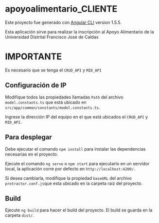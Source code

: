 # apoyoalimentario_CLIENTE

Este proyecto fue generado con [Angular CLI](https://github.com/angular/angular-cli) version 1.5.5.

Esta aplicación sirve para realizar la inscripción al Apoyo Alimentario de la Universidad Distrital Francisco José de Caldas

# IMPORTANTE

Es necesario que se tenga el `CRUD_API` y `MID_API`

## Configuración de IP

Modifique todos las propiedades llamadas `Path` del archivo `model.constants.ts` que está ubicado en `src/app/common/constants/model.constants.ts`.

Ingrese la dirección IP del equipo en el que está ubicados el `CRUD_API` y `MID_API`.

## Para desplegar

Debe ejecutar el comando `npm install` para instalar las dependencias necesarias en el proyecto.

Ejecute el comando `ng serve` o `npm start` para ejecutarlo en un servidor local, la aplicación corre por defecto en `http://localhost:4200/.`

Si desea cambiarla, modifique la propiedad `baseURL` del archivo `protractor.conf.js`que esta ubicado en la carpeta raiz del proyecto.

## Build

Ejecute `ng build` para hacer el build del proyecto. El build se guarda en la carpeta `dist/`.